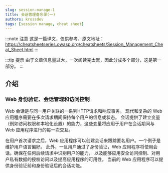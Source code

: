 ```yaml
---
slug: session-manage-1
title: 会话管理备忘录(一)
authors: krossdev
tags: [session manage, cheat sheet]
---
```


:::note 注意
这是一篇译文，仅供参考，原文地址：
https://cheatsheetseries.owasp.org/cheatsheets/Session_Management_Cheat_Sheet.html
:::

:::tip 提示
由于文章信息量过大，一次阅读完太累，因此分成多个部分，这是第一部分。
:::

## 介绍

### Web 身份验证、会话管理和访问控制

Web 会话是与同一用户关联的一系列HTTP请求和响应事务。
现代和复杂的 Web 应用程序需要在多次请求期间保持每个用户的信息或状态。
会话提供了建立变量（例如访问权限和本地化设置）的能力，这些变量将应用于用户在会话期间与 Web
应用程序进行的每一次交互。

<!-- truncate -->

在用户首次请求之后，Web 应用程序可以创建会话来跟踪匿名用户。一个例子是维护用户语言偏好。
此外，一旦用户通过了身份验证，Web 应用程序将使用会话。确保在任何后续请求中识别用户的能力，
以及能够应用安全访问控制、对用户私有数据的授权访问以及提高应用程序的可用性。
当前的 Web 应用程序可以提供身份验证前和身份验证后的会话功能。
